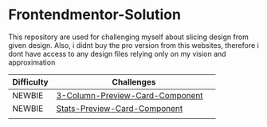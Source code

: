# Frontendmentor-Solution

This repository are used for challenging myself about slicing design from given design. Also, i didnt buy the pro version from this websites, therefore i dont have access to any design files relying only on my vision and approximation

| **Difficulty** | **Challenges** |
|---|---|
| NEWBIE | [3-Column-Preview-Card-Component](https://www.frontendmentor.io/solutions/3columnpreviewcardcomponent-lr5LzKHgf) &nbsp; &nbsp; |
| NEWBIE | [Stats-Preview-Card-Component](https://www.frontendmentor.io/solutions/responsive-landing-page-using-css-flexbox-ISEkuUCSN) |
|   |   |
